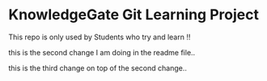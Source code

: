 # KnowledgeGate Git Learning Project

This repo is only used by Students who try and learn !!

this is the second change I am doing in the readme file..

this is the third change on top of the second change..

